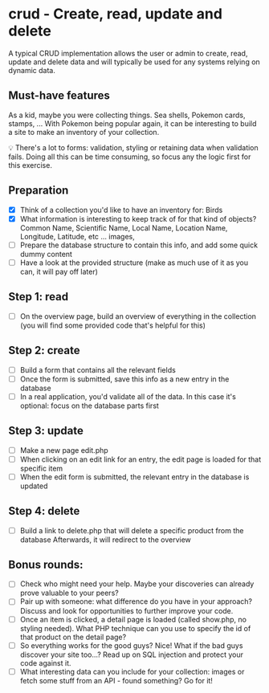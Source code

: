 # crud - Create, read, update and delete

A typical CRUD implementation allows the user or admin to create, read, update and delete data and will typically be used for any systems relying on dynamic data.

## Must-have features

As a kid, maybe you were collecting things. Sea shells, Pokemon cards, stamps, ... With Pokemon being popular again, it can be interesting to build a site to make an inventory of your collection.

💡 There's a lot to forms: validation, styling or retaining data when validation fails. Doing all this can be time consuming, so focus any the logic first for this exercise.

## Preparation

- [x] Think of a collection you'd like to have an inventory for: Birds
- [x] What information is interesting to keep track of for that kind of objects? Common Name, Scientific Name, Local Name, Location Name, Longitude, Latitude, etc ... images,
- [ ] Prepare the database structure to contain this info, and add some quick dummy content
- [ ] Have a look at the provided structure (make as much use of it as you can, it will pay off later)

## Step 1: read

- [ ] On the overview page, build an overview of everything in the collection (you will find some provided code that's helpful for this)

## Step 2: create

- [ ] Build a form that contains all the relevant fields
- [ ] Once the form is submitted, save this info as a new entry in the database
- [ ] In a real application, you'd validate all of the data. In this case it's optional: focus on the database parts first

## Step 3: update

- [ ] Make a new page edit.php
- [ ] When clicking on an edit link for an entry, the edit page is loaded for that specific item
- [ ] When the edit form is submitted, the relevant entry in the database is updated

## Step 4: delete

- [ ] Build a link to delete.php that will delete a specific product from the database
      Afterwards, it will redirect to the overview

## Bonus rounds:

- [ ] Check who might need your help. Maybe your discoveries can already prove valuable to your peers?
- [ ] Pair up with someone: what difference do you have in your approach? Discuss and look for opportunities to further improve your code.
- [ ] Once an item is clicked, a detail page is loaded (called show.php, no styling needed). What PHP technique can you use to specify the id of that product on the detail page?
- [ ] So everything works for the good guys? Nice! What if the bad guys discover your site too...? Read up on SQL injection and protect your code against it.
- [ ] What interesting data can you include for your collection: images or fetch some stuff from an API - found something? Go for it!
